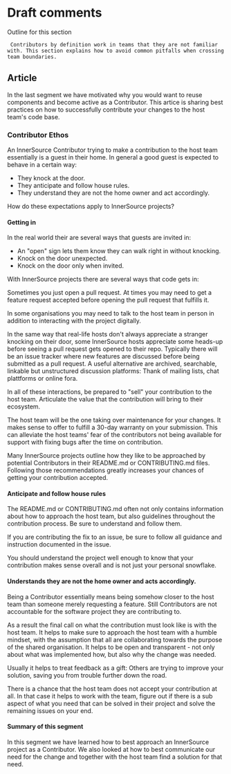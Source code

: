 # Draft comments

 Outline for this section

     Contributors by definition work in teams that they are not familiar with. This section explains how to avoid common pitfalls when crossing team boundaries.

 ## Article

In the last segment we have motivated why you would want to reuse components and become active as a Contributor. This artice is sharing best practices on how to successfully contribute your changes to the host team's code base.

 ### Contributor Ethos

An InnerSource Contributor trying to make a contribution to the host team essentially is a guest in their home. In general a good guest is expected to behave in a certain way:

* They knock at the door.
* They anticipate and follow house rules.
* They understand they are not the home owner and act accordingly.

How do these expectations apply to InnerSource projects?

#### Getting in

In the real world their are several ways that guests are invited in:

* An "open" sign lets them know they can walk right in without knocking.
* Knock on the door unexpected.
* Knock on the door only when invited.

With InnerSource projects there are several ways that code gets in:

Sometimes you just open a pull request. At times you may need to get a feature request accepted before opening the pull request that fulfills it.

In some organisations you may need to talk to the host team in person in addition to interacting with the project digitally. 

In the same way that real-life hosts don't always appreciate a stranger knocking on their door, some InnerSource hosts appreciate some heads-up before seeing a pull request gets opened to their repo. Typically there will be an issue tracker where new features are discussed before being submitted as a pull request. A useful alternative are archived, searchable, linkable but unstructured discussion platforms: Thank of mailing lists, chat plattforms or online fora.

In all of these interactions, be prepared to "sell" your contribution to the host team. Articulate the value that the contribution will bring to their ecosystem.

The host team will be the one taking over maintenance for your changes. It makes sense to offer to fulfill a 30-day warranty on your submission. This can alleviate the host teams' fear of the contributors not being available for support with fixing bugs after the time on contribution.

Many InnerSource projects outline how they like to be approached by potential Contributors in their README.md or CONTRIBUTING.md files. Following those recommendations greatly increases your chances of getting your contribution accepted.

#### Anticipate and follow house rules

The README.md or CONTRIBUTING.md often not only contains information about how to approach the host team, but also guidelines throughout the contribution process. Be sure to understand and follow them.

If you are contributing the fix to an issue, be sure to follow all guidance and instruction documented in the issue.

You should understand the project well enough to know that your contribution makes sense overall and is not just your personal snowflake.


#### Understands they are not the home owner and acts accordingly.

Being a Contributor essentially means being somehow closer to the host team than someone merely requesting a feature. Still Contributors are not accountable for the software project they are contributing to.

As a result the final call on what the contribution must look like is with the host team. It helps to make sure to approach the host team with a humble mindset, with the assumption that all are collaborating towards the purpose of the shared organisation. It helps to be open and transparent - not only about what was implemented how, but also why the change was needed.

Usually it helps to treat feedback as a gift: Others are trying to improve your solution, saving you from trouble further down the road.

There is a chance that the host team does not accept your contribution at all. In that case it helps to work with the team, figure out if there is a sub aspect of what you need that can be solved in their project and solve the remaining issues on your end.

 #### Summary of this segment

In this segment we have learned how to best approach an InnerSource project as a Contributor. We also looked at how to best communicate our need for the change and together with the host team find a solution for that need.
